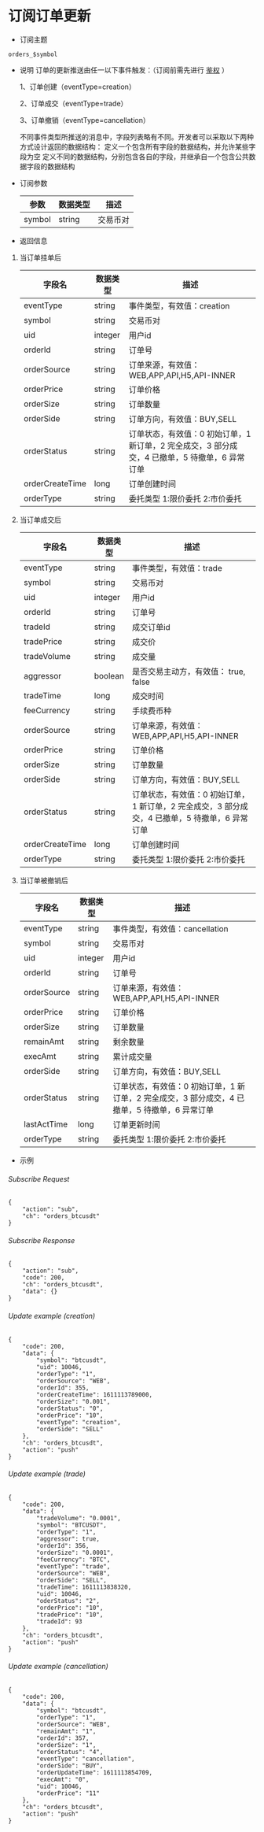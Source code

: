 # 订阅订单更新
- 订阅主题
```
orders_$symbol
```

- 说明
    订单的更新推送由任一以下事件触发：（订阅前需先进行  [鉴权](auth.md) ）

    1、订单创建（eventType=creation）

    2、订单成交（eventType=trade）

    3、订单撤销（eventType=cancellation）

    不同事件类型所推送的消息中，字段列表略有不同。开发者可以采取以下两种方式设计返回的数据结构：
    定义一个包含所有字段的数据结构，并允许某些字段为空
    定义不同的数据结构，分别包含各自的字段，并继承自一个包含公共数据字段的数据结构
  
   
- 订阅参数
  
    | 参数 | 数据类型 | 描述 |
    | --- | --- | --- |
    | symbol | string | 交易币对 |
    

- 返回信息

1. 当订单挂单后
   
    | 字段名 | 数据类型 | 描述 |
    | --- | --- | --- |
    | eventType | string |事件类型，有效值：creation |
    | symbol | string | 交易币对 |
    | uid | integer | 用户id |
    | orderId | string | 订单号 |
    | orderSource | string | 订单来源，有效值：WEB,APP,API,H5,API-INNER |
    | orderPrice | string | 订单价格 |
    | orderSize | string | 订单数量 |
    | orderSide | string | 订单方向，有效值：BUY,SELL |
    | orderStatus | string | 订单状态，有效值：0 初始订单，1 新订单，2 完全成交，3 部分成交，4 已撤单，5 待撤单，6 异常订单 |
    | orderCreateTime | long | 订单创建时间 |
    | orderType | string | 委托类型 1:限价委托 2:市价委托 |
2. 当订单成交后
   
    | 字段名 | 数据类型 | 描述 |
    | --- | --- | --- |
    | eventType | string |事件类型，有效值：trade |
    | symbol | string | 交易币对 |
    | uid | integer | 用户id |
    | orderId | string | 订单号 |
    | tradeId | string | 成交订单id |
    | tradePrice | string | 成交价 |
    | tradeVolume | string | 成交量 |
    | aggressor | boolean | 是否交易主动方，有效值： true, false |
    | tradeTime | long | 成交时间 |
    | feeCurrency | string | 手续费币种 |
    | orderSource | string | 订单来源，有效值：WEB,APP,API,H5,API-INNER |
    | orderPrice | string | 订单价格 |
    | orderSize | string | 订单数量 |
    | orderSide | string | 订单方向，有效值：BUY,SELL |
    | orderStatus | string | 订单状态，有效值：0 初始订单，1 新订单，2 完全成交，3 部分成交，4 已撤单，5 待撤单，6 异常订单 |
    | orderCreateTime | long | 订单创建时间 |
    | orderType | string | 委托类型 1:限价委托 2:市价委托 |
3. 当订单被撤销后
   
    | 字段名 | 数据类型 | 描述 |
    | --- | --- | --- |
    | eventType | string |事件类型，有效值：cancellation |
    | symbol | string | 交易币对 |
    | uid | integer | 用户id |
    | orderId | string | 订单号 |
    | orderSource | string | 订单来源，有效值：WEB,APP,API,H5,API-INNER |
    | orderPrice | string | 订单价格 |
    | orderSize | string | 订单数量 |
    | remainAmt | string | 剩余数量 |
    | execAmt | string | 累计成交量 |
    | orderSide | string | 订单方向，有效值：BUY,SELL |
    | orderStatus | string | 订单状态，有效值：0 初始订单，1 新订单，2 完全成交，3 部分成交，4 已撤单，5 待撤单，6 异常订单 |
    | lastActTime | long | 订单更新时间 |
    | orderType | string | 委托类型 1:限价委托 2:市价委托 |

- 示例

###### Subscribe Request
```
{
    "action": "sub",
    "ch": "orders_btcusdt"
}
```
###### Subscribe Response
```
{
    "action": "sub",
    "code": 200,
    "ch": "orders_btcusdt",
    "data": {}
}
```
###### Update example (creation)
```
{
    "code": 200,
    "data": {
        "symbol": "btcusdt",
        "uid": 10046,
        "orderType": "1",
        "orderSource": "WEB",
        "orderId": 355,
        "orderCreateTime": 1611113789000,
        "orderSize": "0.001",
        "orderStatus": "0",
        "orderPrice": "10",
        "eventType": "creation",
        "orderSide": "SELL"
    },
    "ch": "orders_btcusdt",
    "action": "push"
}
```
###### Update example (trade)
```
{
    "code": 200,
    "data": {
        "tradeVolume": "0.0001",
        "symbol": "BTCUSDT",
        "orderType": "1",
        "aggressor": true,
        "orderId": 356,
        "orderSize": "0.0001",
        "feeCurrency": "BTC",
        "eventType": "trade",
        "orderSource": "WEB",
        "orderSide": "SELL",
        "tradeTime": 1611113838320,
        "uid": 10046,
        "oderStatus": "2",
        "orderPrice": "10",
        "tradePrice": "10",
        "tradeId": 93
    },
    "ch": "orders_btcusdt",
    "action": "push"
}
```
###### Update example (cancellation)
```
{
    "code": 200,
    "data": {
        "symbol": "btcusdt",
        "orderType": "1",
        "orderSource": "WEB",
        "remainAmt": "1",
        "orderId": 357,
        "orderSize": "1",
        "orderStatus": "4",
        "eventType": "cancellation",
        "orderSide": "BUY",
        "orderUpdateTime": 1611113854709,
        "execAmt": "0",
        "uid": 10046,
        "orderPrice": "11"
    },
    "ch": "orders_btcusdt",
    "action": "push"
}
```
